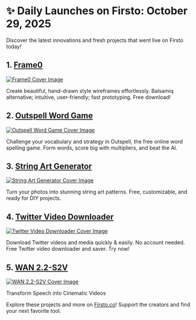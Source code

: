 # ✨ Daily Launches on Firsto: October 29, 2025

Discover the latest innovations and fresh projects that went live on Firsto today!

## 1. [Frame0](https://firsto.co/projects/frame0)

[![Frame0 Cover Image](https://607255gt6f.ufs.sh/f/ViZtN9dvJxPtJV8pM3GiAm5fUc2tTWYlQFNLECdHjb7BMyRp)](https://firsto.co/projects/frame0)

 Create beautiful, hand-drawn style wireframes effortlessly.  Balsamiq alternative; intuitive, user-friendly; fast prototyping. Free download!



## 2. [Outspell Word Game](https://firsto.co/projects/outspell-word-game)

[![Outspell Word Game Cover Image](https://outspell.app/outspell/images/ico-500x500.png)](https://firsto.co/projects/outspell-word-game)

 Challenge your vocabulary and strategy in Outspell, the free online word spelling game. Form words, score big with multipliers, and beat the AI. 



## 3. [String Art Generator](https://firsto.co/projects/string-art-generator-9445)

[![String Art Generator Cover Image](https://607255gt6f.ufs.sh/f/ViZtN9dvJxPtSJ0O2X3h5zwCEJ7dxsnqGMSAb8Lp9vkXlieY)](https://firsto.co/projects/string-art-generator-9445)

 Turn your photos into stunning string art patterns. Free, customizable, and ready for DIY projects.



## 4. [Twitter Video Downloader](https://firsto.co/projects/twitter-video-downloader-5354)

[![Twitter Video Downloader Cover Image](https://607255gt6f.ufs.sh/f/ViZtN9dvJxPtOB9WJsPipj0B5ydocVhlCRfxFgM86bEq12aQ)](https://firsto.co/projects/twitter-video-downloader-5354)

 Download Twitter videos and media quickly & easily. No account needed. Free Twitter video downloader and saver. Try now!



## 5. [WAN 2.2-S2V](https://firsto.co/projects/wan-2-2-s2v)

[![WAN 2.2-S2V Cover Image](https://607255gt6f.ufs.sh/f/ViZtN9dvJxPtx4Rvhwqc3BQGUCEp5I0LSD7dwO6KJqHWnP1A)](https://firsto.co/projects/wan-2-2-s2v)

 Transform Speech into Cinematic Videos




Explore these projects and more on [Firsto.co](https://firsto.co)! Support the creators and find your next favorite tool.
